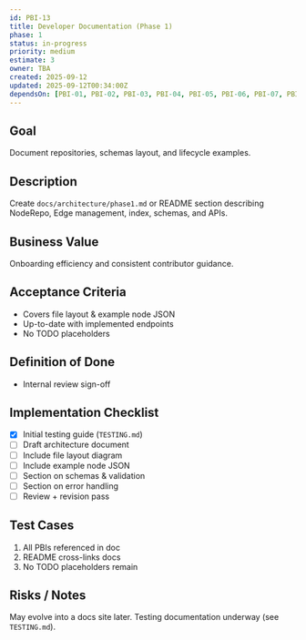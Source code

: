 ```yaml
---
id: PBI-13
title: Developer Documentation (Phase 1)
phase: 1
status: in-progress
priority: medium
estimate: 3
owner: TBA
created: 2025-09-12
updated: 2025-09-12T00:34:00Z
dependsOn: [PBI-01, PBI-02, PBI-03, PBI-04, PBI-05, PBI-06, PBI-07, PBI-08, PBI-09, PBI-10, PBI-11, PBI-12]
---
```


## Goal
Document repositories, schemas layout, and lifecycle examples.

## Description
Create `docs/architecture/phase1.md` or README section describing NodeRepo, Edge management, index, schemas, and APIs.

## Business Value
Onboarding efficiency and consistent contributor guidance.

## Acceptance Criteria
- Covers file layout & example node JSON
- Up-to-date with implemented endpoints
- No TODO placeholders

## Definition of Done
- Internal review sign-off

## Implementation Checklist
- [x] Initial testing guide (`TESTING.md`)
- [ ] Draft architecture document
- [ ] Include file layout diagram
- [ ] Include example node JSON
- [ ] Section on schemas & validation
- [ ] Section on error handling
- [ ] Review + revision pass

## Test Cases
1. All PBIs referenced in doc
2. README cross-links docs
3. No TODO placeholders remain

## Risks / Notes
May evolve into a docs site later. Testing documentation underway (see `TESTING.md`).
